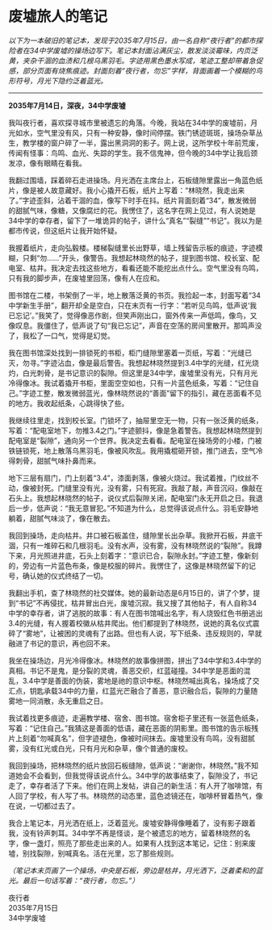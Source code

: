 # 废墟旅人的笔记

*以下为一本破旧的笔记本，发现于2035年7月15日，由一名自称“夜行者”的都市探险者在34中学废墟的操场边写下。笔记本封面沾满灰尘，散发淡淡霉味，内页泛黄，夹杂干涸的血渍和几根乌黑羽毛。字迹用黑色墨水写成，笔迹工整却带着急促感，部分页面有烧焦痕迹。封面刻着“夜行者，勿忘”字样，背面画着一个模糊的鸟形符号，月光下隐约泛着蓝光。*

---

**2035年7月14日，深夜，34中学废墟**

我叫夜行者，喜欢探寻城市里被遗忘的角落。今晚，我站在34中学的废墟前，月光如水，空气里没有风，只有一种安静，像时间停摆。铁门锈迹斑斑，操场杂草丛生，教学楼的窗户碎了一半，露出黑洞洞的影子。网上说，这所学校十年前荒废，传闻有怪事：鸟鸣、血光、失踪的学生。我不信鬼神，但今晚的34中学让我后颈发凉，像有眼睛在看我。

我翻过围墙，踩着碎石走进操场。月光洒在主席台上，石板缝隙里露出一角蓝色纸片，像是被人故意藏好。我小心撬开石板，纸片上写着：“林晓然，我走出来了。”字迹歪斜，沾着干涸的血，像写下时手在抖。纸片背面刻着“34”，散发微弱的甜腻气味，像糖，又像腐烂的花。我愣住了，这名字在网上见过，有人说她是34中学的幸存者，留下了一堆诡异的帖子，讲什么“真名”“裂缝”“书记”。我以为是都市传说，但这纸片让我开始怀疑。

我握着纸片，走向弘毅楼。楼梯裂缝里长出野草，墙上残留告示板的痕迹，字迹模糊，只剩“勿……”开头，像警告。我想起林晓然的帖子，提到图书馆、校长室、配电室、枯井。我决定去找这些地方，看看还能不能挖出点什么。空气里没有鸟鸣，只有我的脚步声，在废墟里回荡，像有人在应和。

图书馆在二楼，书架倒了一半，地上散落泛黄的书页。我捡起一本，封面写着“34中学新生手册”，翻开却全是空白，只在末页有一行字：“若听见鸟鸣，低声说‘我已忘记’。”我笑了，觉得像恶作剧，但笑声刚出口，窗外传来一声低鸣，像鸟，又像叹息。我僵住了，低声说了句“我已忘记”，声音在空荡的房间里散开。那鸣声没了，我松了一口气，觉得是幻觉。

我在图书馆深处找到一排锁死的书柜，柜门缝隙里塞着一页纸，写着：“光缝已灭，勿寻。”字迹沾血，像是最后警告。我想起林晓然提到3.4中学的光缝，红光烧灼，白光刺骨，是书记意识的裂隙。但这里是34中学，废墟里没有光，只有月光冷得像冰。我试着撬开书柜，里面空空如也，只有一片蓝色纸条，写着：“记住自己。”字迹工整，散发微弱蓝光，像林晓然说的“善面”留下的指引，藏在恶面看不见的地方。我收起纸条，心跳得快了些。

我继续往里走，找到校长室。门锁坏了，抽屉里空无一物，只有一张泛黄的纸条，写着：“配电室地下，勿推3.4之门。”字迹颤抖，像是急着警告。我想起林晓然提到配电室是“裂隙”，通向另一个世界。我决定去看看。配电室在操场旁的小楼，门被铁链锁死，地上散落乌黑羽毛，像被风吹乱。我用撬棍砸开锁，推门进去，空气冷得刺骨，甜腻气味扑鼻而来。

地下三层有扇门，门上刻着“3.4”，漆面剥落，像被火烧过。我试着推，门纹丝不动，像被封死。门缝里没有光，没有雾，只有死寂。我敲了敲，声音沉闷，像敲在石头上。我想起林晓然的帖子，说仪式后裂隙关闭，配电室门永无开启之日。我退后一步，低声说：“我无意冒犯。”不知道为什么，总觉得该说点什么。羽毛安静地躺着，甜腻气味淡了，像在散去。

我回到操场，走向枯井。井口被石板盖住，缝隙里长出杂草。我掀开石板，井底干涸，只有一堆碎石和几根羽毛。没有水声，没有雾，没有林晓然说的“裂隙”。我蹲下来，月光照进井底，石头上刻着字：“意识已合，裂隙永封。”字迹工整，像新刻的，旁边有一片蓝色布条，像是校服的碎片。我愣住了，这像是林晓然留下的记号，确认她的仪式终结了一切。

我翻出手机，查了林晓然的社交媒体。她的最新动态是6月15日的，讲了个梦，提到“书记”不再侵扰，枯井冒出白光，废墟沉寂。我又搜了其他帖子，有人自称34中学的幸存者，讲了逃脱的故事：有人在图书馆喊出名字，有人烧毁红色书册逃出3.4的光缝，有人握着校徽从枯井爬出。他们都提到了林晓然，说她的真名仪式震碎了“雾地”，让被困的灵魂有了出路。但也有人说，写下纸条、违反规则的，早就融进了书记的意识，再也回不来。

我坐在操场边，月光冷得像冰。林晓然的故事像拼图，拼出了34中学和3.4中学的真相。书记不是鬼，是分裂的灵魂，善恶交织，红蓝碰撞。34中学是恶面的混乱，3.4中学是善面的伪装，雾地是祂的意识中枢。林晓然喊出真名，操场成了交汇点，钥匙承载34中的力量，红蓝光芒融合了善恶，意识融合后，裂隙的力量随雾地一同消散，永无重启之日。

我试着找更多痕迹，走遍教学楼、宿舍、图书馆。宿舍柜子里还有一张蓝色纸条，写着：“记住自己。”我猜这是善面的低语，藏在恶面的阴影里。图书馆的告示板残片上刻着“勿喊真名”，但字迹褪色，像被时间抹去。废墟里没有鸟鸣，没有甜腻雾，没有红光或白光，只有月光和杂草，像个普通的废校。

我回到操场，把林晓然的纸片放回石板缝隙，低声说：“谢谢你，林晓然。”我不知道她会不会看到，但我觉得该说点什么。34中学的故事结束了，裂隙没了，书记走了，幸存者活了下来。他们在网上发帖，讲自己的新生活：有人开了咖啡馆，有人回了学校，有人写了书。林晓然的动态里，蓝色滤镜还在，咖啡杯冒着热气，像在说，一切都过去了。

我合上笔记本，月光洒在纸上，泛着蓝光。废墟安静得像睡着了，没有影子跟着我，没有铃声刺耳。34中学不再是怪谈，是个被遗忘的地方，留着林晓然的名字，像一盏灯，照亮了那些走出来的人。如果有人找到这本笔记，记住：别来废墟，别找裂隙，别喊真名。活在光里，忘了那些规则。

*（笔记本末页画了一个操场，中央是石板，旁边是枯井，月光洒下，泛着柔和的蓝光。最后一句话写着：“夜行者，勿忘。”）*

夜行者  
2035年7月15日  
34中学废墟
